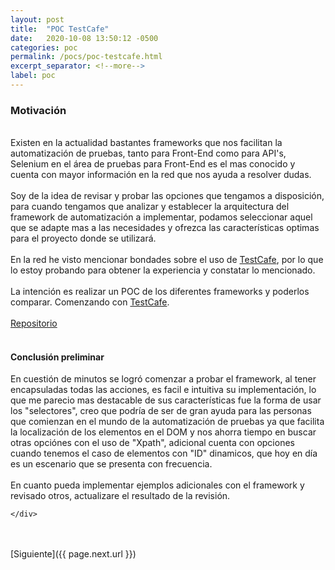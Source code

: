 ```yaml
---
layout: post
title:  "POC TestCafe"
date:   2020-10-08 13:50:12 -0500
categories: poc
permalink: /pocs/poc-testcafe.html
excerpt_separator: <!--more-->
label: poc
---
```

<link rel="stylesheet" href="{{ "/assets/css/post.css" | relative_url }}">
<div class = "post-page">
	<div class = "p">
<h3>Motivación</h3>
<br>
Existen en la actualidad bastantes frameworks que nos facilitan la automatización de pruebas, tanto para Front-End como para API's, Selenium en el área de pruebas para Front-End es el mas conocido y cuenta con mayor información en la red que nos ayuda a resolver dudas. 
<br><br>
Soy de la idea de revisar y probar las opciones que tengamos a disposición, para cuando tengamos que analizar y establecer la arquitectura del framework de automatización a implementar, podamos seleccionar aquel que se adapte mas a las necesidades y ofrezca las características optimas para el proyecto donde se utilizará.
<br><br>
En la red he visto mencionar bondades sobre el uso de <a href="https://devexpress.github.io/testcafe/">TestCafe</a>, por lo que lo estoy probando para obtener la experiencia y constatar lo mencionado. 
<!--more--><br><br>
La intención es realizar un POC de los diferentes frameworks y poderlos comparar. Comenzando con <a href="https://devexpress.github.io/testcafe/">TestCafe</a>.
<br><br>
<a href="https://github.com/isortegahlabs/poc-testcafe">Repositorio</a>
<br><br>

<h4>Conclusión preliminar</h4>

En cuestión de minutos se logró comenzar a probar el framework, al tener encapsuladas todas las acciones, es facil e intuitiva su implementación, lo que me parecio mas destacable de sus características fue la forma de usar los "selectores", creo que podría de ser de gran ayuda para las personas que comienzan en el mundo de la automatización de pruebas ya que facilita la localización de los elementos en el DOM y nos ahorra tiempo en buscar otras opciónes con el uso de "Xpath", adicional cuenta con opciones cuando tenemos el caso de elementos con "ID" dinamicos, que hoy en día es un escenario que se presenta con frecuencia.
<br><br>
En cuanto pueda implementar ejemplos adicionales con el framework y revisado otros, actualizare el resultado de la revisión.


    </div>

<br>
</div>
<br>
[Siguiente]({{ page.next.url }})